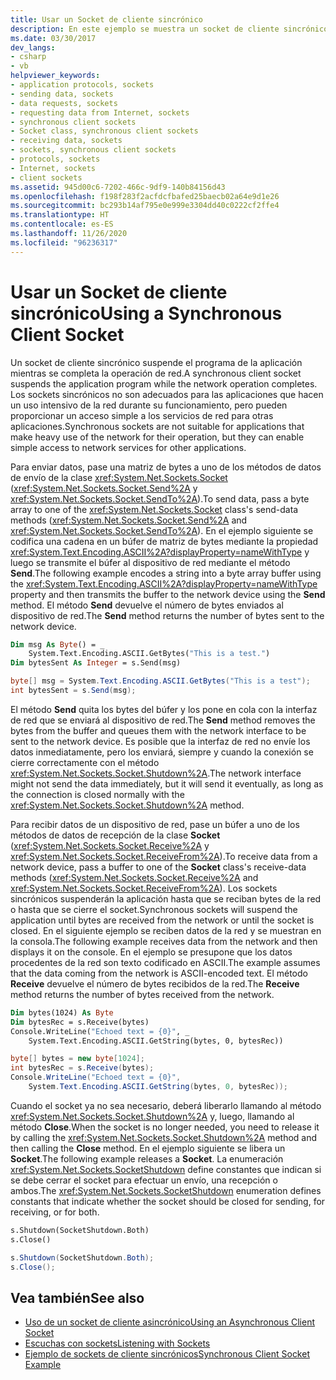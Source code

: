 ```yaml
---
title: Usar un Socket de cliente sincrónico
description: En este ejemplo se muestra un socket de cliente sincrónico en .NET Framework, que suspende el programa de la aplicación mientras se completa la operación de red.
ms.date: 03/30/2017
dev_langs:
- csharp
- vb
helpviewer_keywords:
- application protocols, sockets
- sending data, sockets
- data requests, sockets
- requesting data from Internet, sockets
- synchronous client sockets
- Socket class, synchronous client sockets
- receiving data, sockets
- sockets, synchronous client sockets
- protocols, sockets
- Internet, sockets
- client sockets
ms.assetid: 945d00c6-7202-466c-9df9-140b84156d43
ms.openlocfilehash: f198f283f2acfdcfbafed25baecb02a64e9d1e26
ms.sourcegitcommit: bc293b14af795e0e999e3304dd40c0222cf2ffe4
ms.translationtype: HT
ms.contentlocale: es-ES
ms.lasthandoff: 11/26/2020
ms.locfileid: "96236317"
---
```

# <a name="using-a-synchronous-client-socket"></a><span data-ttu-id="07cd8-103">Usar un Socket de cliente sincrónico</span><span class="sxs-lookup"><span data-stu-id="07cd8-103">Using a Synchronous Client Socket</span></span>

<span data-ttu-id="07cd8-104">Un socket de cliente sincrónico suspende el programa de la aplicación mientras se completa la operación de red.</span><span class="sxs-lookup"><span data-stu-id="07cd8-104">A synchronous client socket suspends the application program while the network operation completes.</span></span> <span data-ttu-id="07cd8-105">Los sockets sincrónicos no son adecuados para las aplicaciones que hacen un uso intensivo de la red durante su funcionamiento, pero pueden proporcionar un acceso simple a los servicios de red para otras aplicaciones.</span><span class="sxs-lookup"><span data-stu-id="07cd8-105">Synchronous sockets are not suitable for applications that make heavy use of the network for their operation, but they can enable simple access to network services for other applications.</span></span>  
  
 <span data-ttu-id="07cd8-106">Para enviar datos, pase una matriz de bytes a uno de los métodos de datos de envío de la clase <xref:System.Net.Sockets.Socket> (<xref:System.Net.Sockets.Socket.Send%2A> y <xref:System.Net.Sockets.Socket.SendTo%2A>).</span><span class="sxs-lookup"><span data-stu-id="07cd8-106">To send data, pass a byte array to one of the <xref:System.Net.Sockets.Socket> class's send-data methods (<xref:System.Net.Sockets.Socket.Send%2A> and <xref:System.Net.Sockets.Socket.SendTo%2A>).</span></span> <span data-ttu-id="07cd8-107">En el ejemplo siguiente se codifica una cadena en un búfer de matriz de bytes mediante la propiedad <xref:System.Text.Encoding.ASCII%2A?displayProperty=nameWithType> y luego se transmite el búfer al dispositivo de red mediante el método **Send**.</span><span class="sxs-lookup"><span data-stu-id="07cd8-107">The following example encodes a string into a byte array buffer using the <xref:System.Text.Encoding.ASCII%2A?displayProperty=nameWithType> property and then transmits the buffer to the network device using the **Send** method.</span></span> <span data-ttu-id="07cd8-108">El método **Send** devuelve el número de bytes enviados al dispositivo de red.</span><span class="sxs-lookup"><span data-stu-id="07cd8-108">The **Send** method returns the number of bytes sent to the network device.</span></span>  
  
```vb  
Dim msg As Byte() = _  
    System.Text.Encoding.ASCII.GetBytes("This is a test.")  
Dim bytesSent As Integer = s.Send(msg)  
```  
  
```csharp  
byte[] msg = System.Text.Encoding.ASCII.GetBytes("This is a test");  
int bytesSent = s.Send(msg);  
```  
  
 <span data-ttu-id="07cd8-109">El método **Send** quita los bytes del búfer y los pone en cola con la interfaz de red que se enviará al dispositivo de red.</span><span class="sxs-lookup"><span data-stu-id="07cd8-109">The **Send** method removes the bytes from the buffer and queues them with the network interface to be sent to the network device.</span></span> <span data-ttu-id="07cd8-110">Es posible que la interfaz de red no envíe los datos inmediatamente, pero los enviará, siempre y cuando la conexión se cierre correctamente con el método <xref:System.Net.Sockets.Socket.Shutdown%2A>.</span><span class="sxs-lookup"><span data-stu-id="07cd8-110">The network interface might not send the data immediately, but it will send it eventually, as long as the connection is closed normally with the <xref:System.Net.Sockets.Socket.Shutdown%2A> method.</span></span>  
  
 <span data-ttu-id="07cd8-111">Para recibir datos de un dispositivo de red, pase un búfer a uno de los métodos de datos de recepción de la clase **Socket** (<xref:System.Net.Sockets.Socket.Receive%2A> y <xref:System.Net.Sockets.Socket.ReceiveFrom%2A>).</span><span class="sxs-lookup"><span data-stu-id="07cd8-111">To receive data from a network device, pass a buffer to one of the **Socket** class's receive-data methods (<xref:System.Net.Sockets.Socket.Receive%2A> and <xref:System.Net.Sockets.Socket.ReceiveFrom%2A>).</span></span> <span data-ttu-id="07cd8-112">Los sockets sincrónicos suspenderán la aplicación hasta que se reciban bytes de la red o hasta que se cierre el socket.</span><span class="sxs-lookup"><span data-stu-id="07cd8-112">Synchronous sockets will suspend the application until bytes are received from the network or until the socket is closed.</span></span> <span data-ttu-id="07cd8-113">En el siguiente ejemplo se reciben datos de la red y se muestran en la consola.</span><span class="sxs-lookup"><span data-stu-id="07cd8-113">The following example receives data from the network and then displays it on the console.</span></span> <span data-ttu-id="07cd8-114">En el ejemplo se presupone que los datos procedentes de la red son texto codificado en ASCII.</span><span class="sxs-lookup"><span data-stu-id="07cd8-114">The example assumes that the data coming from the network is ASCII-encoded text.</span></span> <span data-ttu-id="07cd8-115">El método **Receive** devuelve el número de bytes recibidos de la red.</span><span class="sxs-lookup"><span data-stu-id="07cd8-115">The **Receive** method returns the number of bytes received from the network.</span></span>  
  
```vb  
Dim bytes(1024) As Byte  
Dim bytesRec = s.Receive(bytes)  
Console.WriteLine("Echoed text = {0}", _  
    System.Text.Encoding.ASCII.GetString(bytes, 0, bytesRec))  
```  
  
```csharp  
byte[] bytes = new byte[1024];  
int bytesRec = s.Receive(bytes);  
Console.WriteLine("Echoed text = {0}",  
    System.Text.Encoding.ASCII.GetString(bytes, 0, bytesRec));  
```  
  
 <span data-ttu-id="07cd8-116">Cuando el socket ya no sea necesario, deberá liberarlo llamando al método <xref:System.Net.Sockets.Socket.Shutdown%2A> y, luego, llamando al método **Close**.</span><span class="sxs-lookup"><span data-stu-id="07cd8-116">When the socket is no longer needed, you need to release it by calling the <xref:System.Net.Sockets.Socket.Shutdown%2A> method and then calling the **Close** method.</span></span> <span data-ttu-id="07cd8-117">En el ejemplo siguiente se libera un **Socket**.</span><span class="sxs-lookup"><span data-stu-id="07cd8-117">The following example releases a **Socket**.</span></span> <span data-ttu-id="07cd8-118">La enumeración <xref:System.Net.Sockets.SocketShutdown> define constantes que indican si se debe cerrar el socket para efectuar un envío, una recepción o ambos.</span><span class="sxs-lookup"><span data-stu-id="07cd8-118">The <xref:System.Net.Sockets.SocketShutdown> enumeration defines constants that indicate whether the socket should be closed for sending, for receiving, or for both.</span></span>  
  
```vb  
s.Shutdown(SocketShutdown.Both)  
s.Close()  
```  
  
```csharp  
s.Shutdown(SocketShutdown.Both);  
s.Close();  
```  
  
## <a name="see-also"></a><span data-ttu-id="07cd8-119">Vea también</span><span class="sxs-lookup"><span data-stu-id="07cd8-119">See also</span></span>

- [<span data-ttu-id="07cd8-120">Uso de un socket de cliente asincrónico</span><span class="sxs-lookup"><span data-stu-id="07cd8-120">Using an Asynchronous Client Socket</span></span>](using-an-asynchronous-client-socket.md)
- [<span data-ttu-id="07cd8-121">Escuchas con sockets</span><span class="sxs-lookup"><span data-stu-id="07cd8-121">Listening with Sockets</span></span>](listening-with-sockets.md)
- [<span data-ttu-id="07cd8-122">Ejemplo de sockets de cliente sincrónicos</span><span class="sxs-lookup"><span data-stu-id="07cd8-122">Synchronous Client Socket Example</span></span>](synchronous-client-socket-example.md)
